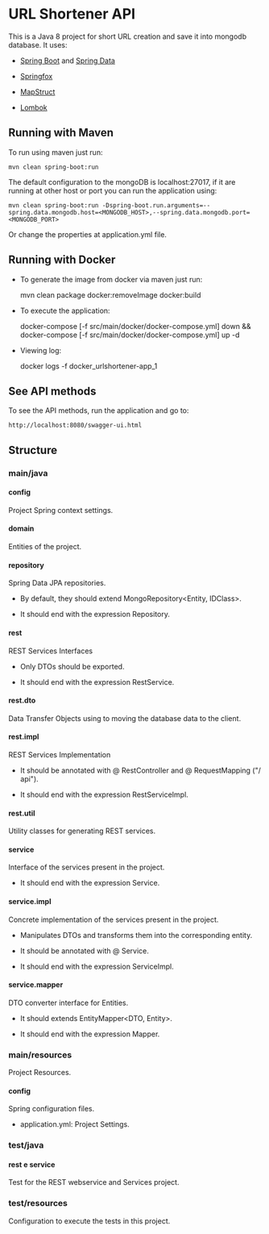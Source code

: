 # URL Shortener API

This is a Java 8 project for short URL creation and save it into mongodb database. It uses:

* [Spring Boot](https://spring.io/projects/spring-boot) and [Spring Data](https://spring.io/projects/spring-data) 

* [Springfox](http://springfox.github.io/springfox/)

* [MapStruct](http://mapstruct.org/)

* [Lombok](https://projectlombok.org)

## Running with Maven

To run using maven just run:


    mvn clean spring-boot:run

The default configuration to the mongoDB is localhost:27017, if it are running at other host or port you can run the application using:
 

    mvn clean spring-boot:run -Dspring-boot.run.arguments=--spring.data.mongodb.host=<MONGODB_HOST>,--spring.data.mongodb.port=<MONGODB_PORT>

Or change the properties at application.yml file.

## Running with Docker

* To generate the image from docker via maven just run:


    mvn clean package docker:removeImage docker:build 
	
* To execute the application:


    docker-compose [-f src/main/docker/docker-compose.yml] down && docker-compose [-f src/main/docker/docker-compose.yml] up -d
	
* Viewing log:


    docker logs -f docker_urlshortener-app_1

    
## See API methods

To see the API methods, run the application and go to:

    http://localhost:8080/swagger-ui.html
	
## Structure
### main/java
#### config
Project Spring context settings.

#### domain
Entities of the project. 

#### repository
Spring Data JPA repositories.

* By default, they should extend MongoRepository<Entity, IDClass>.

* It should end with the expression Repository.

#### rest
REST Services Interfaces

* Only DTOs should be exported.

* It should end with the expression RestService.

#### rest.dto
Data Transfer Objects using to moving the database data to the client.

#### rest.impl
REST Services Implementation

* It should be annotated with @ RestController and @ RequestMapping ("/ api").

* It should end with the expression RestServiceImpl.

#### rest.util
Utility classes for generating REST services.

#### service
Interface of the services present in the project.

* It should end with the expression Service. 

#### service.impl
Concrete implementation of the services present in the project.

* Manipulates DTOs and transforms them into the corresponding entity.

* It should be annotated with @ Service.

* It should end with the expression ServiceImpl.

#### service.mapper
DTO converter interface for Entities.

* It should extends EntityMapper<DTO, Entity>.

* It should end with the expression Mapper.

### main/resources
Project Resources.

#### config
Spring configuration files.

* application.yml: Project Settings.

### test/java
#### rest e service
Test for the REST webservice and Services project.

### test/resources
Configuration to execute the tests in this project.

